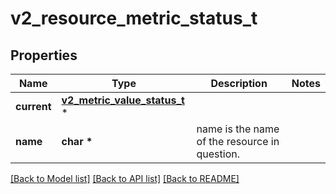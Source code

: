 # v2_resource_metric_status_t

## Properties
Name | Type | Description | Notes
------------ | ------------- | ------------- | -------------
**current** | [**v2_metric_value_status_t**](v2_metric_value_status.md) \* |  | 
**name** | **char \*** | name is the name of the resource in question. | 

[[Back to Model list]](../README.md#documentation-for-models) [[Back to API list]](../README.md#documentation-for-api-endpoints) [[Back to README]](../README.md)



